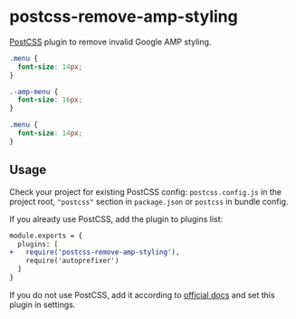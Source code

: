 # postcss-remove-amp-styling

[PostCSS] plugin to remove invalid Google AMP styling.

[PostCSS]: https://github.com/postcss/postcss

```css
.menu {
  font-size: 14px;
}

.-amp-menu {
  font-size: 16px;
}
```

```css
.menu {
  font-size: 14px;
}
```

## Usage

Check your project for existing PostCSS config: `postcss.config.js`
in the project root, `"postcss"` section in `package.json`
or `postcss` in bundle config.

If you already use PostCSS, add the plugin to plugins list:

```diff
module.exports = {
  plugins: [
+   require('postcss-remove-amp-styling'),
    require('autoprefixer')
  ]
}
```

If you do not use PostCSS, add it according to [official docs]
and set this plugin in settings.

[official docs]: https://github.com/postcss/postcss#usage
